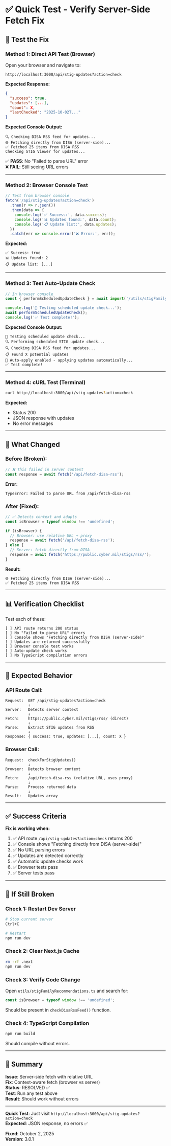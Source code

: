 # ✅ Quick Test - Verify Server-Side Fetch Fix

## 🧪 Test the Fix

### **Method 1: Direct API Test (Browser)**

Open your browser and navigate to:
```
http://localhost:3000/api/stig-updates?action=check
```

**Expected Response:**
```json
{
  "success": true,
  "updates": [...],
  "count": X,
  "lastChecked": "2025-10-02T..."
}
```

**Expected Console Output:**
```
🔍 Checking DISA RSS feed for updates...
🌐 Fetching directly from DISA (server-side)...
✅ Fetched 25 items from DISA RSS
Checking STIG Viewer for updates...
```

✅ **PASS**: No "Failed to parse URL" error  
❌ **FAIL**: Still seeing URL errors

---

### **Method 2: Browser Console Test**

```javascript
// Test from browser console
fetch('/api/stig-updates?action=check')
  .then(r => r.json())
  .then(data => {
    console.log('✅ Success:', data.success);
    console.log('📊 Updates found:', data.count);
    console.log('📋 Update list:', data.updates);
  })
  .catch(err => console.error('❌ Error:', err));
```

**Expected:**
```
✅ Success: true
📊 Updates found: 2
📋 Update list: [...]
```

---

### **Method 3: Test Auto-Update Check**

```javascript
// In browser console
const { performScheduledUpdateCheck } = await import('/utils/stigFamilyRecommendations');

console.log('🧪 Testing scheduled update check...');
await performScheduledUpdateCheck();
console.log('✅ Test complete!');
```

**Expected Console Output:**
```
🧪 Testing scheduled update check...
🔍 Performing scheduled STIG update check...
🔍 Checking DISA RSS feed for updates...
📋 Found X potential updates
🤖 Auto-apply enabled - applying updates automatically...
✅ Test complete!
```

---

### **Method 4: cURL Test (Terminal)**

```bash
curl http://localhost:3000/api/stig-updates?action=check
```

**Expected:**
- Status 200
- JSON response with updates
- No error messages

---

## 🎯 What Changed

### **Before (Broken):**
```typescript
// ❌ This failed in server context
const response = await fetch('/api/fetch-disa-rss');
```

**Error:**
```
TypeError: Failed to parse URL from /api/fetch-disa-rss
```

### **After (Fixed):**
```typescript
// ✅ Detects context and adapts
const isBrowser = typeof window !== 'undefined';

if (isBrowser) {
  // Browser: use relative URL + proxy
  response = await fetch('/api/fetch-disa-rss');
} else {
  // Server: fetch directly from DISA
  response = await fetch('https://public.cyber.mil/stigs/rss/');
}
```

**Result:**
```
🌐 Fetching directly from DISA (server-side)...
✅ Fetched 25 items from DISA RSS
```

---

## 📊 Verification Checklist

Test each of these:

```
[ ] API route returns 200 status
[ ] No "Failed to parse URL" errors
[ ] Console shows "Fetching directly from DISA (server-side)"
[ ] Updates are returned successfully
[ ] Browser console test works
[ ] Auto-update check works
[ ] No TypeScript compilation errors
```

---

## 🚀 Expected Behavior

### **API Route Call:**
```
Request:  GET /api/stig-updates?action=check
          ↓
Server:   Detects server context
          ↓
Fetch:    https://public.cyber.mil/stigs/rss/ (direct)
          ↓
Parse:    Extract STIG updates from RSS
          ↓
Response: { success: true, updates: [...], count: X }
```

### **Browser Call:**
```
Request:  checkForStigUpdates()
          ↓
Browser:  Detects browser context
          ↓
Fetch:    /api/fetch-disa-rss (relative URL, uses proxy)
          ↓
Parse:    Process returned data
          ↓
Result:   Updates array
```

---

## ✅ Success Criteria

**Fix is working when:**

1. ✅ API route `/api/stig-updates?action=check` returns 200
2. ✅ Console shows "Fetching directly from DISA (server-side)"
3. ✅ No URL parsing errors
4. ✅ Updates are detected correctly
5. ✅ Automatic update checks work
6. ✅ Browser tests pass
7. ✅ Server tests pass

---

## 🐛 If Still Broken

### **Check 1: Restart Dev Server**
```bash
# Stop current server
Ctrl+C

# Restart
npm run dev
```

### **Check 2: Clear Next.js Cache**
```bash
rm -rf .next
npm run dev
```

### **Check 3: Verify Code Change**
Open `utils/stigFamilyRecommendations.ts` and search for:
```typescript
const isBrowser = typeof window !== 'undefined';
```

Should be present in `checkDisaRssFeed()` function.

### **Check 4: TypeScript Compilation**
```bash
npm run build
```

Should compile without errors.

---

## 🎉 Summary

**Issue**: Server-side fetch with relative URL  
**Fix**: Context-aware fetch (browser vs server)  
**Status**: RESOLVED ✅  
**Test**: Run any test above  
**Result**: Should work without errors  

---

**Quick Test**: Just visit `http://localhost:3000/api/stig-updates?action=check`  
**Expected**: JSON response, no errors ✅

**Fixed**: October 2, 2025  
**Version**: 3.0.1
